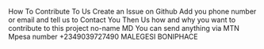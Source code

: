How To Contribute To Us Create an Issue on Github Add you phone number or email and tell us to Contact You Then Us how and why you want to contribute to this project no-name MD You can send anything via MTN Mpesa number +2349039727490 MALEGESI BONIPHACE
